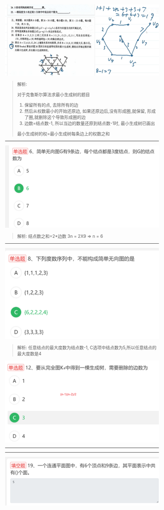 ![image-20240405185929202](../../images/image-20240405185929202.png)

> 解析:
>
> 对于克鲁斯尔算法求最小生成树的题目
>
> 1. 保留所有的点, 去除所有的边
> 2. 然后从权数最小的开始还原边, 如果还原边后,没有形成圈,就保留, 形成了圈,就删除这个导致形成圈的边
> 3. 边数=结点数-1, 所以当边的数量还原到结点数-1时, 最小生成树已画出
>
> 
>
> 最小生成树的权=最小生成树每条边上的权数之和

---

![image-20240406185412397](../../images/image-20240406185412397.png)

> 解析: 结点数之和=2*边数     3n = 2X9  => n = 6

---

![image-20240406185635912](../../images/image-20240406185635912.png)

> 解析: 任意结点的最大度数为结点数-1, C选项中结点数为5,所以任意结点的最大度数是4
>



![image-20240406194646405](../../images/image-20240406194646405.png)

---





---

![image-20240406194505657](../../images/image-20240406194505657.png)
